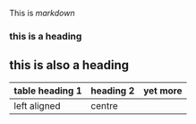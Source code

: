 This is *markdown*

### this is a heading

## this is also a heading

|table heading 1 |heading 2|yet more|
|:---------------|:--------|--------|
|left aligned    |centre
